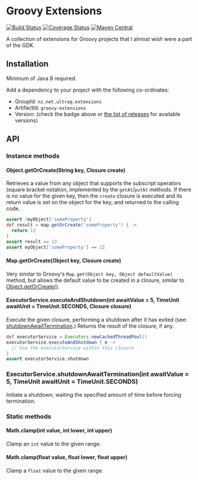 
Groovy Extensions
=================

[![Build Status](https://travis-ci.com/ultraq/groovy-extensions.svg)](https://travis-ci.com/ultraq/groovy-extensions)
[![Coverage Status](https://coveralls.io/repos/github/ultraq/groovy-extensions/badge.svg?branch=master)](https://coveralls.io/github/ultraq/groovy-extensions?branch=master)
[![Maven Central](https://img.shields.io/maven-central/v/nz.net.ultraq.extensions/groovy-extensions.svg?maxAge=3600)](http://search.maven.org/#search|ga|1|g%3A%22nz.net.ultraq.extensions%22%20AND%20a%3A%22groovy-extensions%22)

A collection of extensions for Groovy projects that I almost wish were a part of
the GDK.


Installation
------------

Minimum of Java 8 required.

Add a dependency to your project with the following co-ordinates:

 - GroupId: `nz.net.ultraq.extensions`
 - ArtifactId: `groovy-extensions`
 - Version: (check the badge above or [the list of releases](https://github.com/ultraq/groovy-extensions/releases)
   for available versions)


API
---

### Instance methods

#### Object.getOrCreate(String key, Closure create)

Retrieves a value from any object that supports the subscript operators (square
bracket notation, implemented by the `getAt`/`putAt` methods.  If there is no
value for the given key, then the `create` closure is executed and its return
value is set on the object for the key, and returned to the calling code.

```groovy
assert !myObject['someProperty']
def result = map.getOrCreate('someProperty') { ->
  return 13
}
assert result == 13
assert myObject['someProperty'] == 13
```

#### Map.getOrCreate(Object key, Closure create)

Very similar to Groovy's `Map.get(Object key, Object defaultValue)` method, but
allows the default value to be created in a closure, similar to
[Object.getOrCreate()](#objectgetorcreatestring-key-closure-create).

#### ExecutorService.executeAndShutdown(int awaitValue = 5, TimeUnit awaitUnit = TimeUnit.SECONDS, Closure closure)

Execute the given closure, performing a shutdown after it has exited (see:
[shutdownAwaitTermination](#executorserviceshutdownawaitterminationint-awaitvalue--5-timeunit-awaitunit--timeunitseconds).)
Returns the result of the closure, if any.

```groovy
def executorService = Executors.newCachedThreadPool()
executorService.executeAndShutdown { e ->
  // Use the executorService within this closure
}
assert executorService.shutdown
```

### ExecutorService.shutdownAwaitTermination(int awaitValue = 5, TimeUnit awaitUnit = TimeUnit.SECONDS)

Initiate a shutdown, waiting the specified amount of time before forcing
termination.

### Static methods

#### Math.clamp(int value, int lower, int upper)

Clamp an `int` value to the given range.

#### Math.clamp(float value, float lower, float upper)

Clamp a `float` value to the given range.
